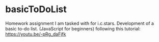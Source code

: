# basicToDoList
Homework assignment I am tasked with for i.c.stars. Development of a basic to-do list. (JavaScript for beginners) following this tutorial: https://youtu.be/-pRg_daFjfk
